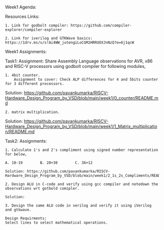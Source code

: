 Week1 Agenda:


Resources Links:

    1. Link for godbolt compiler: https://github.com/compiler-explorer/compiler-explorer
    
    2. Link for iverilog and GTKWave basics: https://1drv.ms/v/s!Ai4WW_jutengiLoCGM2HRRUOXJnNzQ?e=6j1qcW 


Week1 Assignments:

Task1:
    Assignment: Share Assembly Language observations for AVR, x86 and RISC-V processors using godbolt compiler for following modules,
    
    1. 4bit counter.
        Assignment to cover: Check ALP differences for 4 and 5bits counter for 3 different processors.

Solution: https://github.com/pavankumarka/RISCV-Hardware_Design_Program_by_VSD/blob/main/week1/0_counter/README.md

    2. matrix multiplication.

Solution: https://github.com/pavankumarka/RISCV-Hardware_Design_Program_by_VSD/blob/main/week1/1_Matrix_multiplication/README.md

Task2:
    Assignments: 

    1. Calculate 1's and 2's compliment using signed number representation for below, 
    
    A. 10-19        B. 20+30        C. 36+12

    Solution: https://github.com/pavankumarka/RISCV-Hardware_Design_Program_by_VSD/blob/main/week1/2_1s_2s_Compliments/README.md

    2. Design ALU in C-code and verify using gcc compiler and notedown the observations wrt gotbold comipler.

    Solution: 

    3. Design the same ALU code in verilog and verify it using iVerilog and gtkwave.

    Design Requirments:
    Select lines to select mathematical operations.
    
